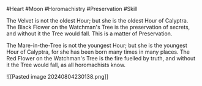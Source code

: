 #Heart #Moon #Horomachistry #Preservation #Skill 

The Velvet is not the oldest Hour; but she is the oldest Hour of Calyptra. The Black Flower on the Watchman's Tree is the preservation of secrets, and without it the Tree would fall. This is a matter of Preservation.

The Mare-in-the-Tree is not the youngest Hour; but she is the youngest Hour of Calyptra, for she has been born many times in many places. The Red Flower on the Watchman's Tree is the fire fuelled by truth, and without it the Tree would fall, as all horomachists know.

![[Pasted image 20240804230138.png]]